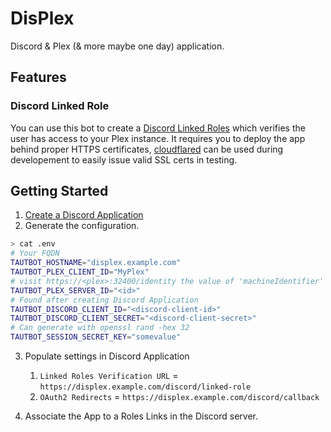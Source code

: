 # DisPlex

Discord & Plex (& more maybe one day) application.

## Features

### Discord Linked Role

You can use this bot to create a [Discord Linked Roles](https://support.discord.com/hc/en-us/articles/8063233404823-Connections-Linked-Roles-Community-Members) which verifies the user has access to your Plex instance.
It requires you to deploy the app behind proper HTTPS certificates, [cloudflared](https://github.com/cloudflare/cloudflared) can be used during developement to easily issue valid SSL certs in testing.

## Getting Started

1. [Create a Discord Application](https://discord.com/developers/applications)
1. Generate the configuration.
```bash
> cat .env
# Your FQDN
TAUTBOT_HOSTNAME="displex.example.com"
TAUTBOT_PLEX_CLIENT_ID="MyPlex"
# visit https://<plex>:32400/identity the value of 'machineIdentifier'
TAUTBOT_PLEX_SERVER_ID="<id>"
# Found after creating Discord Application
TAUTBOT_DISCORD_CLIENT_ID="<discord-client-id>"
TAUTBOT_DISCORD_CLIENT_SECRET="<discord-client-secret>"
# Can generate with openssl rand -hex 32
TAUTBOT_SESSION_SECRET_KEY="somevalue"
```
3. Populate settings in Discord Application
   1. `Linked Roles Verification URL` = `https://displex.example.com/discord/linked-role`
   1. `OAuth2 Redirects` = `https://displex.example.com/discord/callback`

4. Associate the App to a Roles Links in the Discord server.
